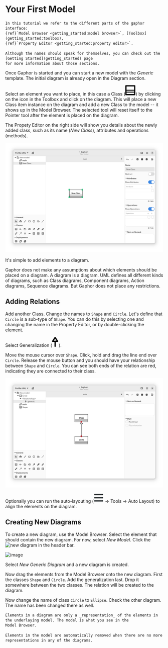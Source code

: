 # Your First Model

```{note}
In this tutorial we refer to the different parts of the gaphor interface:
{ref}`Model Browser <getting_started:model browser>`, [Toolbox](getting_started:toolbox),
{ref}`Property Editor <getting_started:property editor>`.

Although the names should speak for themselves, you can check out the [Getting Started](getting_started) page
for more information about those sections.
```

Once Gaphor is started and you can start a new model with the _Generic_ template. The
initial diagram is already open in the Diagram section.

Select an element you want to place, in this case a Class (![new class](../gaphor/ui/icons/hicolor/scalable/actions/gaphor-class-symbolic.svg))
by clicking on the icon in the Toolbox and click on the diagram.
This will place a new Class item instance
on the diagram and add a new Class to the model -- it shows up in the Model Browser.
The selected tool will reset itself to the Pointer tool after the element is placed
on the diagram.

The Propety Editor on the right side will show you details about the newly added
class, such as its name (_New Class_), attributes and operations (methods).

![image](images/first-model-class.png)

It's simple to add elements to a diagram.

Gaphor does not make any assumptions about which elements should be
placed on a diagram. A diagram is a diagram. UML defines all different
kinds of diagrams, such as Class diagrams, Component diagrams, Action
diagrams, Sequence diagrams. But Gaphor does not place any restrictions.

## Adding Relations

Add another Class. Change the names to `Shape` and `Circle`. Let's define that `Circle` is a sub-type of `Shape`. You can do this
by selecting one and changing the name in the Property Editor, or by double-clicking the element.

Select Generalization (![new generalization](../gaphor/ui/icons/hicolor/scalable/actions/gaphor-generalization-symbolic.svg)).

Move the mouse cursor over `Shape`. Click, hold and drag the line end over `Circle`. Release the mouse button
and you should have your relationship between `Shape` and `Circle`. You can see both ends of the relation are red,
indicating they are connected to their class.

![image](images/first-model-generalization.png)

Optionally you can run the auto-layouting (![open menu](images/open-menu-symbolic.svg) → Tools → Auto Layout) to align the elements
on the diagram.

## Creating New Diagrams

To create a new diagram, use the Model Browser. Select the element that should
contain the new diagram. For now, select _New Model_.
Click the ![new
diagram](../gaphor/ui/icons/Adwaita/scalable/actions/list-add-symbolic.svg) in
the header bar.

![image](/images/first-model-new-diagram-popup.png)

Select _New Generic Diagram_ and a new diagram is created.

Now drag the elements from the Model Browser onto the new diagram. First the classes `Shape` and `Circle`. Add the generalization
last. Drop it somewhere between the two classes. The relation will be created to the diagram.

Now change the name of class `Circle` to `Ellipse`. Check the other diagram. The name has been changed there as well.


```{important}
Elements in a diagram are only a _representation_ of the elements in the underlaying model. The model is what you see in the
Model Browser.

Elements in the model are automatically removed when there are no more representations in any of the diagrams.
```
